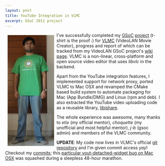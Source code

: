 ```yaml
---
layout: post
title: YouTube Integration in VLMC
excerpt: GSoC 2011 project
---
```


<p align="left"><img align="left" src="/images/gsoc-tshirt.jpg" style="margin:8px;"></p>

I've successfully completed my [GSoC](http://en.wikipedia.org/wiki/Google_Summer_of_Code) [project](http://www.google-melange.com/gsoc/project/google/gsoc2010/rohit_yadav/25001) (t-shirt is the proof :)  for [VLMC](http://trac.videolan.org/vlmc/) (VideoLAN Movie Creator), progress and report of which can be tracked from my VideoLAN GSoC project's [wiki page](http://wiki.videolan.org/SoC_2010/Youtube_Integration_VLMC). VLMC is a non-linear, cross-platform and open source video editor that uses *libvlc* in the backend.

Apart from the YouTube integration features, I implemented support for network proxy, ported VLMC to Mac OSX and revamped the CMake based build system to automate packaging for Mac (App Bundle/DMG) and Linux (rpm and deb). I also extracted the YouTube video uploading code as a reusable library, [libishare](http://github.com/rohityadav/libishare).

The whole experience was awesome, many thanks to *etix* (my official mentor), *choquette* (my unofficial and most helpful mentor), *j-b* (gsoc admin) and members of the VLMC community.

**UPDATE**: My code now lives in VLMC's official [git repository](http://git.videolan.org/?p=vlmc.git;a=summary) and I'm given commit access *yay*! Checkout my [commits](http://git.videolan.org/?p=vlmc.git&a=search&h=HEAD&st=author&s=Rohit+Yadav); this [particular vout-detached-widget bug on Mac OSX](http://git.videolan.org/?p=vlmc.git;a=commit;h=e9850033b89c7ef5a24a9690d47584729b416eed) was squashed during a sleepless 48-hour marathon.

<br/><br/><br/>
